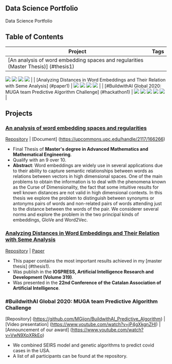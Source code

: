 ## Data Science Portfolio
Data Science Portfolio

## Table of Contents

| Project | Tags |
| --- | --- |
| [An analysis of word embedding spaces and regularities (Master Thesis)] (#thesis1) |
<img src="https://img.shields.io/badge/-Published-black">
<img src="https://img.shields.io/badge/-Embeddings-red">
<img src="https://img.shields.io/badge/-Word%20Embeddings-red">
<img src="https://img.shields.io/badge/-Python-blue"> |
| [Analyzing Distances in Word Embeddings and Their Relation with Seme Analysis] (#paper1) |  
<img src="https://img.shields.io/badge/-Published-black">
<img src="https://img.shields.io/badge/-Embeddings-red">
<img src="https://img.shields.io/badge/-Word%20Embeddings-red">
<img src="https://img.shields.io/badge/-Python-blue">  |
| [#BuildwithAI Global 2020: MUGA team Predictive Algorithm Challenge] (#hackathon1) |
<img src="https://img.shields.io/badge/-Hackathon-grey">
<img src="https://img.shields.io/badge/-Finalist%20Project-yellow">
<img src="https://img.shields.io/badge/-Genetic%20Algorithms-90A4AE">
<img src="https://img.shields.io/badge/-Epidemiological%20Models-green">
<img src="https://img.shields.io/badge/-Python-blue"> |

## Projects

<a name="thesis1"></a>
###  [An analysis of word embedding spaces and regularities](https://upcommons.upc.edu/handle/2117/166266)

[Repository](https://github.com/MGijon/Masters_thesis) | [Document] (https://upcommons.upc.edu/handle/2117/166266)

* Final Thesis of **Master's degree in Advanced Mathematics and Mathematical Engineering**.
* Qualify with an 9 over 10.
* **Abstract**: Word embeddings are widely use in several applications due to their ability to capture semantic relationships between words as relations between vectors in high dimensional spaces. One of the main problems to obtain the information is to deal with the phenomena known as the Curse of Dimensionality, the fact that some intuitive results for well known distances are not valid in high dimensional contexts. In this thesis we explore the problem to distinguish between synonyms or antonyms pairs of words and non-related pairs of words attending just to the distance between the words of the pair. We considerer several norms and explore the problem in the two principal kinds of embeddings, GloVe and Word2Vec.

<a name="paper1"></a>
### [Analyzing Distances in Word Embeddings and Their Relation with Seme Analysis](http://ebooks.iospress.nl/volumearticle/52866)

[Repository](https://github.com/MGijon/WER) | [Paper](http://ebooks.iospress.nl/volumearticle/52866)

* This paper contains the most important results achieved in my [master thesis] (#thesis1).
* Was publish in the **IOSPRESS, Artificial Intelligence Research and Development (Volume 319)**.
* Was presented in the **22nd Conference of the Catalan Association of Artificial Intelligence**.

<a name="hackathon1"></a>
### #BuildwithAI Global 2020: MUGA team Predictive Algorithm Challenge

[Repository] (https://github.com/MGijon/BuildwithAI_Predictive_Algorithm) | [Video presentation] (https://www.youtube.com/watch?v=jP4gXkgnZHI) | [Announcement of our award] (https://www.youtube.com/watch?v=VwN9XpXRkEo)

* We combined SEIRS model and genetic algorithms to predict covid cases in the USA.
* A list of all participants can be found at the repository.
